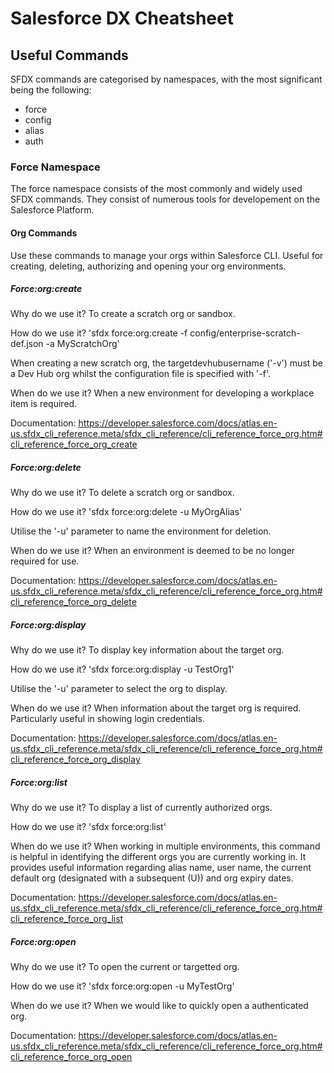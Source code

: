 # Salesforce DX Cheatsheet

## Useful Commands
SFDX commands are categorised by namespaces, with the most significant being the following:
- force
- config
- alias
- auth

### Force Namespace
The force namespace consists of the most commonly and widely used SFDX commands.
They consist of numerous tools for developement on the Salesforce Platform.

#### Org Commands
Use these commands to manage your orgs within Salesforce CLI.
Useful for creating, deleting, authorizing and opening your org environments.

##### Force:org:create

Why do we use it?
To create a scratch org or sandbox.

How do we use it?
'sfdx force:org:create -f config/enterprise-scratch-def.json -a MyScratchOrg'

When creating a new scratch org, the targetdevhubusername ('-v') must be a Dev Hub org
whilst the configuration file is specified with '-f'.

When do we use it?
When a new environment for developing a workplace item is required.

Documentation:
https://developer.salesforce.com/docs/atlas.en-us.sfdx_cli_reference.meta/sfdx_cli_reference/cli_reference_force_org.htm#cli_reference_force_org_create

##### Force:org:delete

Why do we use it?
To delete a scratch org or sandbox.

How do we use it?
'sfdx force:org:delete -u MyOrgAlias'

Utilise the '-u' parameter to name the environment for deletion.

When do we use it?
When an environment is deemed to be no longer required for use.

Documentation:
https://developer.salesforce.com/docs/atlas.en-us.sfdx_cli_reference.meta/sfdx_cli_reference/cli_reference_force_org.htm#cli_reference_force_org_delete

##### Force:org:display

Why do we use it?
To display key information about the target org.

How do we use it?
'sfdx force:org:display -u TestOrg1'

Utilise the '-u' parameter to select the org to display.

When do we use it?
When information about the target org is required. Particularly useful in
showing login credentials.

Documentation:
https://developer.salesforce.com/docs/atlas.en-us.sfdx_cli_reference.meta/sfdx_cli_reference/cli_reference_force_org.htm#cli_reference_force_org_display

##### Force:org:list

Why do we use it?
To display a list of currently authorized orgs.

How do we use it?
'sfdx force:org:list'

When do we use it?
When working in multiple environments, this command is helpful in identifying the different orgs
 you are currently working in. It provides useful information regarding alias name,
 user name, the current default org (designated with a subsequent (U)) and org expiry dates.

Documentation:
https://developer.salesforce.com/docs/atlas.en-us.sfdx_cli_reference.meta/sfdx_cli_reference/cli_reference_force_org.htm#cli_reference_force_org_list

##### Force:org:open

Why do we use it?
To open the current or targetted org.

How do we use it?
'sfdx force:org:open -u MyTestOrg'

When do we use it?
When we would like to quickly open a authenticated org.

Documentation:
https://developer.salesforce.com/docs/atlas.en-us.sfdx_cli_reference.meta/sfdx_cli_reference/cli_reference_force_org.htm#cli_reference_force_org_open